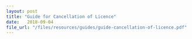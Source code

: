 ```yaml
---
layout: post
title: "Guide for Cancellation of Licence"
date:   2018-09-04
file_url: "/files/resources/guides/guide-cancellation-of-licence.pdf"
---
```


